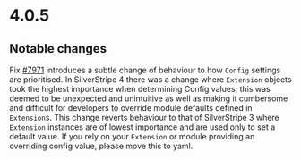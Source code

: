 # 4.0.5

## Notable changes

Fix [#7971](https://github.com/silverstripe/silverstripe-framework/pull/7971) introduces a subtle change of behaviour
to how `Config` settings are prioritised. In SilverStripe 4 there was a change where `Extension` objects took the
highest importance when determining Config values; this was deemed to be unexpected and unintuitive as well as making it
cumbersome and difficult for developers to override module defaults defined in `Extension`s. This change reverts
behaviour to that of SilverStripe 3 where `Extension` instances are of lowest importance and are used only to set a
default value. If you rely on your `Extension` or module providing an overriding config value, please move this to yaml.

<!--- Changes below this line will be automatically regenerated -->
